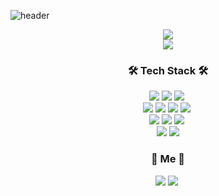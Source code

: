 ![header](https://capsule-render.vercel.app/api?type=soft&color=auto&height=150&section=header&text=YongjinKim&fontSize=70&animation=twinkling)

<div align="center">
  <img src='https://github-readme-stats.vercel.app/api/top-langs/?username=Yongjin9660&layout=compact&theme=material-palenight'>
</div>

<div align="center">
  <img src='https://github-readme-stats-sand-six-91.vercel.app/api?username=Yongjin9660&show_icons=true&count_private=true&line_height=24&theme=material-palenight&hide=stars'>
</div>

<h3 align="center">🛠️ Tech Stack 🛠️</h3>
<div align="center">
<img src="https://img.shields.io/badge/HTML5-ff7c00?style=flat-square&logo=html5&logoColor=white"/>&nbsp;<img src="https://img.shields.io/badge/css-1572B6?style=flat-square&logo=css3&logoColor=white"/>&nbsp;<img src="https://img.shields.io/badge/JavaScript-fad500?style=flat-square&logo=Javascript&logoColor=white"/>&nbsp;
<br />
<img src="https://img.shields.io/badge/webpack-26373f?logo=webpack"/>&nbsp;<img src="https://img.shields.io/badge/babel-333664?logo=babel"/>&nbsp;<img src="https://img.shields.io/badge/TypeScript-2e72bb?style=flat-square&logo=Typescript&logoColor=white"/>&nbsp;<img src="https://img.shields.io/badge/Sass-cc6698?style=flat-square&logo=Sass&logoColor=white"/>&nbsp;
<br />
<img src="https://img.shields.io/badge/React-123456?logo=react"/>&nbsp;<!--<img src="https://img.shields.io/badge/Redux-744ab3?logo=Redux"/>&nbsp;--><img src="https://img.shields.io/badge/Recoil-3577e5?logo=Recoil"/>&nbsp;<img src="https://img.shields.io/badge/StyledComponents-345234?logo=styled-components"/>&nbsp;
<br />
<!-- <img src="https://img.shields.io/badge/node.js-84ba00?logo=node.js"/>&nbsp;<img src="https://img.shields.io/badge/Express-234534?logo=express"/>&nbsp;<img src="https://img.shields.io/badge/NginX-00984b?logo=NginX"/>&nbsp;<img src="https://img.shields.io/badge/Sequelize-0f0f0f?logo=sequelize"/>&nbsp;<img src="https://img.shields.io/badge/TYPEORM-fd0802?logo=typeorm"/>&nbsp;
<br /> -->
<!-- <img src="https://img.shields.io/badge/MySql-efefef?style=flat-square&logo=MySql"/>&nbsp;<img src="https://img.shields.io/badge/mongoDB-83b961?style=flat-square&logo=Mongodb"/> 
<br /> 
-->
<img src="https://img.shields.io/badge/Git-purple?logo=Git"/>&nbsp;<img src="https://img.shields.io/badge/GitHub-purple?logo=Github"/>
</div>

<h3 align="center"> 🐲 Me 🐲 </h3>
<p align="center">
  <a href="mailto:dydwls0669@gmail.com"><img src="https://img.shields.io/badge/Gmail-d14836?style=flat-square&logo=Gmail&logoColor=white&link=dydwls0669@gmail.com"/></a>
  <a href="https://velog.io/@yongjin9660"><img src="https://img.shields.io/badge/Tech%20Blog-11B48A?style=flat-square&logo=Vimeo&logoColor=white&link=https://velog.io/@woo0_hooo"/></a>&nbsp
</p>
<br>
